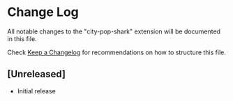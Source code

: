 # Change Log

All notable changes to the "city-pop-shark" extension will be documented in this file.

Check [Keep a Changelog](http://keepachangelog.com/) for recommendations on how to structure this file.

## [Unreleased]

- Initial release
